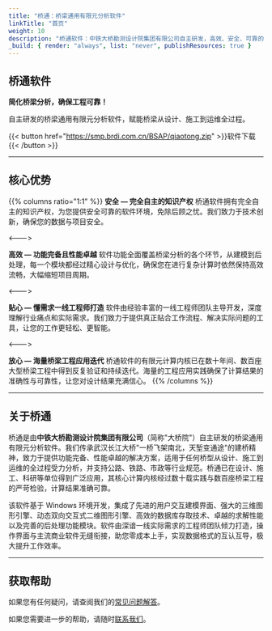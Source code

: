 ```yaml
---
title: "桥通：桥梁通用有限元分析软件"
linkTitle: "首页"
weight: 10
description: "桥通软件：中铁大桥勘测设计院集团有限公司自主研发，高效、安全、可靠的桥梁全生命周期受力分析解决方案。"
_build: { render: "always", list: "never", publishResources: true }
---
```


## 桥通软件

**简化桥梁分析，确保工程可靠！**

自主研发的桥梁通用有限元分析软件，赋能桥梁从设计、施工到运维全过程。

{{< button href="<https://smp.brdi.com.cn/BSAP/qiaotong.zip>" >}}软件下载{{< /button >}}

---

## 核心优势

{{% columns ratio="1:1" %}}
**安全 — 完全自主的知识产权**
桥通软件拥有完全自主的知识产权，为您提供安全可靠的软件环境，免除后顾之忧。我们致力于技术创新，确保您的数据与项目安全。

<--->

**高效 — 功能完备且性能卓越**
软件功能全面覆盖桥梁分析的各个环节，从建模到后处理，每一个模块都经过精心设计与优化，确保您在进行复杂计算时依然保持高效流畅，大幅缩短项目周期。

<--->

**贴心 — 懂需求一线工程师打造**
软件由经验丰富的一线工程师团队主导开发，深度理解行业痛点和实际需求。我们致力于提供真正贴合工作流程、解决实际问题的工具，让您的工作更轻松、更智能。

<--->

**放心 — 海量桥梁工程应用迭代**
桥通软件的有限元计算内核已在数十年间、数百座大型桥梁工程中得到反复验证和持续迭代。海量的工程应用实践确保了计算结果的准确性与可靠性，让您对设计结果充满信心。
{{% /columns %}}

---

## 关于桥通

桥通是由**中铁大桥勘测设计院集团有限公司**（简称"大桥院"）自主研发的桥梁通用有限元分析软件。我们传承武汉长江大桥"一桥飞架南北，天堑变通途"的建桥精神，致力于提供功能完备、性能卓越的解决方案，适用于任何桥型从设计、施工到运维的全过程受力分析，并支持公路、铁路、市政等行业规范。桥通已在设计、施工、科研等单位得到广泛应用，其核心计算内核经过数十载实践与数百座桥梁工程的严苛检验，计算结果准确可靠。

该软件基于 Windows 环境开发，集成了先进的用户交互建模界面、强大的三维图形引擎、动态双向交互式二维图形引擎、高效的数据库存取技术、卓越的求解性能以及完善的后处理功能模块。软件由深谙一线实际需求的工程师团队倾力打造，操作界面与主流商业软件无缝衔接，助您零成本上手，实现数据格式的互认互导，极大提升工作效率。

---

## 获取帮助

如果您有任何疑问，请查阅我们的[常见问题解答](docs/faq)。

如果您需要进一步的帮助，请随时[联系我们](docs/contact)。
